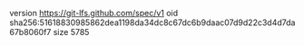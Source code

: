 version https://git-lfs.github.com/spec/v1
oid sha256:51618830985862dea1198da34dc8c67dc6b9daac07d9d22c3d4d7da67b8060f7
size 5785
